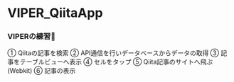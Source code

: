 # VIPER_QiitaApp

### VIPERの練習🐍

① Qiitaの記事を検索
② API通信を行いデータベースからデータの取得 
③ 記事をテーブルビューへ表示 
④ セルをタップ 
⑤ Qiita記事のサイトへ飛ぶ(Webkit) 
⑥ 記事の表示
